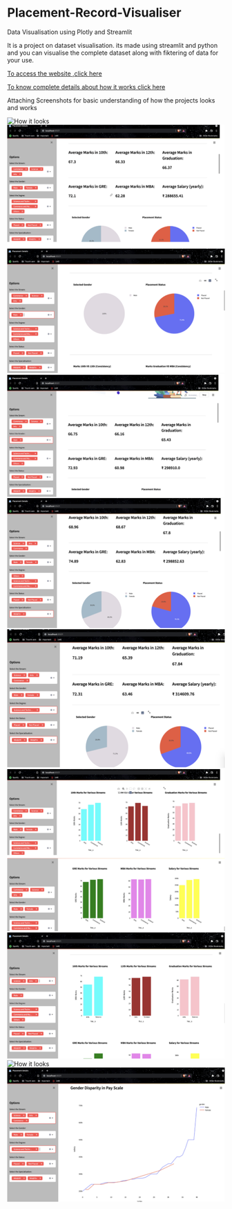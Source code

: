 # Placement-Record-Visualiser

Data Visualisation using Plotly and Streamlit

It is a project on dataset visualisation. its made using streamlit and python and you can visualise the complete dataset along with fiktering of data for your use.

[To access the website ,click here](https://harsh23kashyap-placement-record-visualiser-dashboard-i2c84v.streamlitapp.com/)

[To know complete details about how it works click here](https://github.com/Harsh23Kashyap/Placement-Record-Visualiser/blob/main/Readme%20File%20(Full%20Detailed%20Explanation).pdf)



Attaching Screenshots for basic understanding of how the projects looks and works

![How it looks](https://github.com/Harsh23Kashyap/Placement-Record-Visualiser/blob/main/Screen%20Shot%202022-08-05%20at%2012.00.36%20PM.png=100x20)
![How it looks](https://github.com/Harsh23Kashyap/Data-Visualisation/blob/main/Dashboard/Screenshot%202022-02-21%20at%2010.43.27%20AM.png)
![How it looks](https://github.com/Harsh23Kashyap/Data-Visualisation/blob/main/Dashboard/Screenshot%202022-02-21%20at%2010.43.50%20AM.png)
![How it looks](https://github.com/Harsh23Kashyap/Data-Visualisation/blob/main/Dashboard/Screenshot%202022-02-21%20at%2010.43.37%20AM.png)
![How it looks](https://github.com/Harsh23Kashyap/Data-Visualisation/blob/main/Dashboard/Screenshot%202022-02-21%20at%2010.44.00%20AM.png)
![How it looks](https://github.com/Harsh23Kashyap/Data-Visualisation/blob/main/Dashboard/Screenshot%202022-02-21%20at%2010.44.24%20AM.png)
![How it looks](https://github.com/Harsh23Kashyap/Data-Visualisation/blob/main/Dashboard/Screenshot%202022-02-21%20at%2010.44.36%20AM.png)
![How it looks](https://github.com/Harsh23Kashyap/Data-Visualisation/blob/main/Dashboard/Screenshot%202022-02-21%20at%2010.44.46%20AM.png)
![How it looks](http://url/to/img.png)
![How it looks](https://github.com/Harsh23Kashyap/Data-Visualisation/blob/main/Dashboard/Screenshot%202022-02-21%20at%2010.44.59%20AM.png)
